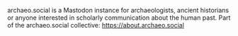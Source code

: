 archaeo.social is a Mastodon instance for archaeologists, ancient historians or anyone interested in scholarly communication about the human past. Part of the archaeo.social collective: https://about.archaeo.social
